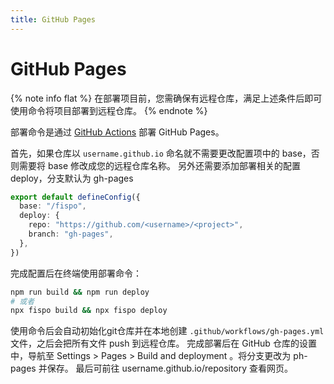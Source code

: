 ```yaml
---
title: GitHub Pages
---
```


# GitHub Pages

{% note info flat %}
在部署项目前，您需确保有远程仓库，满足上述条件后即可使用命令将项目部署到远程仓库。
{% endnote %}


部署命令是通过 [GitHub Actions](https://docs.github.com/zh/actions) 部署 GitHub Pages。

首先，如果仓库以 `username.github.io` 命名就不需要更改配置项中的 base，否则需要将 base 修改成您的远程仓库名称。
另外还需要添加部署相关的配置 deploy，分支默认为 gh-pages

```ts
export default defineConfig({
  base: "/fispo",
  deploy: {
    repo: "https://github.com/<username>/<project>",
    branch: "gh-pages",
  },
})
```

完成配置后在终端使用部署命令：
```sh
npm run build && npm run deploy
# 或者
npx fispo build && npx fispo deploy
```

使用命令后会自动初始化git仓库并在本地创建 `.github/workflows/gh-pages.yml` 文件，之后会把所有文件 push 到远程仓库。
完成部署后在 GitHub 仓库的设置中，导航至 Settings > Pages > Build and deployment 。将分支更改为 ph-pages 并保存。
最后可前往 username.github.io/repository 查看网页。

